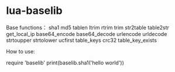 # lua-baselib

Base functions：
sha1
md5
tablen
ltrim
rtrim
trim
str2table
table2str
get_local_ip
base64_encode
base64_decode
urlencode
urldecode
strtoupper
strtolower
ucfirst
table_keys
crc32
table_key_exists

How to use:

require 'baselib'
print(baselib.sha1('hello world'))
